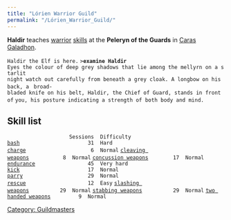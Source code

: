 ```yaml
---
title: "Lórien Warrior Guild"
permalink: "/Lórien_Warrior_Guild/"
---
```


**Haldir** teaches [warrior](warrior "wikilink")
[skills](skill "wikilink") at the **Peleryn of the Guards** in [Caras
Galadhon](Caras_Galadhon "wikilink").

`Haldir the Elf is here.`
`>`**`examine Haldir`**
`Eyes the colour of deep grey shadows that lie among the mellyrn on a starlit `
`night watch out carefully from beneath a grey cloak. A longbow on his back, a `
`broad-bladed knife on his belt, Haldir, the Chief of Guard, stands in front of`
`you, his posture indicating a strength of both body and mind.`

## Skill list

`                    Sessions  Difficulty`
[`bash`](bash "wikilink")`                      31  Hard`
[`charge`](charge "wikilink")`                     6  Normal`
[`cleaving weapons`](cleaving_weapons "wikilink")`           8  Normal`
[`concussion weapons`](concussion_weapons "wikilink")`        17  Normal`
[`endurance`](endurance "wikilink")`                 45  Very hard`
[`kick`](kick "wikilink")`                      17  Normal`
[`parry`](parry "wikilink")`                     29  Normal`
[`rescue`](rescue "wikilink")`                    12  Easy`
[`slashing weapons`](slashing_weapons "wikilink")`          29  Normal`
[`stabbing weapons`](stabbing_weapons "wikilink")`          29  Normal`
[`two handed weapons`](two_handed_weapons "wikilink")`         9  Normal`

[Category: Guildmasters](Category:_Guildmasters "wikilink")